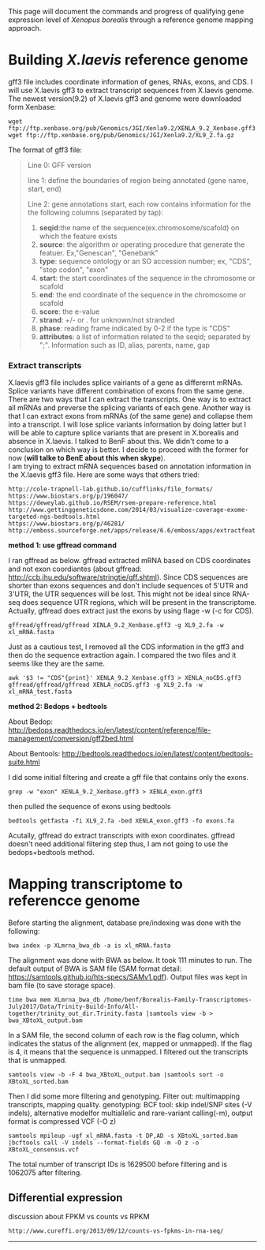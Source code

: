 This page will document the commands and progress of qualifying gene expression level of *Xenopus borealis* through a reference genome mapping approach.

# Building *X.laevis* reference genome
gff3 file includes coordinate information of genes, RNAs, exons, and CDS. I will use X.laevis gff3 to extract transcript sequences from X.laevis genome. The newest version(9.2) of X.laevis gff3 and genome were downloaded form Xenbase:
```
wget ftp://ftp.xenbase.org/pub/Genomics/JGI/Xenla9.2/XENLA_9.2_Xenbase.gff3
wget ftp://ftp.xenbase.org/pub/Genomics/JGI/Xenla9.2/XL9_2.fa.gz
```
The format of gff3 file:
> Line 0: GFF version
>
> line 1: define the boundaries of region being annotated (gene name, start, end)
> 
> Line 2: gene annotations start, each row contains information for the the following columns (separated by tap):  
> 1. **seqid**:the name of the sequence(ex.chromosome/scafold) on which the feature exists
> 2. **source**: the algorithm or operating procedure that generate the featuer. Ex,"Genescan", "Genebank"
> 3. **type**: sequence ontology or an SO accession number; ex, "CDS", "stop codon", "exon"
> 4. **start**: the start coordinates of the sequence in the chromosome or scafold
> 5. **end**: the end coordinate of the sequence in the chromosome or scafold
> 6. **score**: the e-value
> 7. **strand**: +/- or . for unknown/not stranded
> 8. **phase**: reading frame indicated by 0-2 if the type is "CDS"
> 9. **attributes**: a list of information related to the seqid; separated by ";". Information such as ID, alias, parents, name, gap

### Extract transcripts 
X.laevis gff3 file includes splice vairiants of a gene as differernt mRNAs. Splice variants have different combination of exons from the same gene. There are two ways that I can extract the transcripts. One way is to extract all mRNAs and preverse the splicing variants of each gene. Another way is that I can extract exons from mRNAs (of the same gene) and collapse them into a transcript. I will lose splice variants information by doing latter but I will be able to capture splice variants that are present in X.borealis and absence in X.laevis. I talked to BenF about this. We didn't come to a conclusion on which way is better. I decide to proceed with the former for now (**will talke to BenE about this when skype**).       
I am trying to extract mRNA sequences based on annotation information in the X.laevis gff3 file. Here are some ways that others tried:
```
http://cole-trapnell-lab.github.io/cufflinks/file_formats/
https://www.biostars.org/p/196047/
https://deweylab.github.io/RSEM/rsem-prepare-reference.html
http://www.gettinggeneticsdone.com/2014/03/visualize-coverage-exome-targeted-ngs-bedtools.html
https://www.biostars.org/p/46281/
http://emboss.sourceforge.net/apps/release/6.6/emboss/apps/extractfeat.html
```
**method 1: use gffread command**

I ran gffread as below. gffread extracted mRNA based on CDS coordinates and not exon coordiantes (about gffread: http://ccb.jhu.edu/software/stringtie/gff.shtml). Since CDS sequences are shorter than exons sequences and don't include sequences of 5'UTR and 3'UTR, the UTR sequences will be lost. This might not be ideal since RNA-seq does sequence UTR regions, which will be present in the transcriptome. Actually, gffread does extract just the exons by using flage -w (-c for CDS).  
```
gffread/gffread/gffread XENLA_9.2_Xenbase.gff3 -g XL9_2.fa -w xl_mRNA.fasta 
```
Just as a cautious test, I removed all the CDS information in the gff3 and then do the sequence extraction again. I compared the two files and it seems like they are the same.  
```
awk '$3 != "CDS"{print}' XENLA_9.2_Xenbase.gff3 > XENLA_noCDS.gff3
gffread/gffread/gffread XENLA_noCDS.gff3 -g XL9_2.fa -w xl_mRNA_test.fasta 
```

**method 2: Bedops + bedtools**

About Bedop: http://bedops.readthedocs.io/en/latest/content/reference/file-management/conversion/gff2bed.html

About Bentools: http://bedtools.readthedocs.io/en/latest/content/bedtools-suite.html

I did some initial filtering and create a gff file that contains only the exons.
```
grep -w "exon" XENLA_9.2_Xenbase.gff3 > XENLA_exon.gff3
```
then pulled the sequence of exons using bedtools
```
bedtools getfasta -fi XL9_2.fa -bed XENLA_exon.gff3 -fo exons.fa
```
Acutally, gffread do extract transcripts with exon coordinates. gffread doesn't need additional filtering step thus, I am not going to use the bedops+bedtools method.  

# Mapping transcriptome to referencce genome
Before starting the alignment, database pre/indexing was done with the following:
```
bwa index -p XLmrna_bwa_db -a is xl_mRNA.fasta
```
The alignment was done with BWA as below. It took 111 minutes to run. The default output of BWA is SAM file (SAM format detail: https://samtools.github.io/hts-specs/SAMv1.pdf).  Output files was kept in bam file (to save storage space).  
```
time bwa mem XLmrna_bwa_db /home/benf/Borealis-Family-Transcriptomes-July2017/Data/Trinity-Build-Info/All-together/trinity_out_dir.Trinity.fasta |samtools view -b > bwa_XBtoXL_output.bam 
```
In a SAM file, the second column of each row is the flag column, which indicates the status of the alignment (ex, mapped or unmapped). If the flag is 4, it means that the sequence is unmapped. I filtered out the transcripts that is unmapped.
```
samtools view -b -F 4 bwa_XBtoXL_output.bam |samtools sort -o XBtoXL_sorted.bam
```
Then I did some more filtering and genotyping. Filter out: multimapping transcripts, mapping quality. genotyping: BCF tool: skip indel/SNP sites (-V indels), alternative modelfor multiallelic and rare-variant calling(-m), output format is compressed VCF (-O z) 
```
samtools mpileup -ugf xl_mRNA.fasta -t DP,AD -s XBtoXL_sorted.bam |bcftools call -V indels --format-fields GQ -m -O z -o XBtoXL_consensus.vcf
```
The total number of transcript IDs is 1629500 before filtering and is 1062075 after filtering. 

## Differential expression

discussion about FPKM vs counts vs RPKM
```
http://www.cureffi.org/2013/09/12/counts-vs-fpkms-in-rna-seq/
```

_______________________
 



